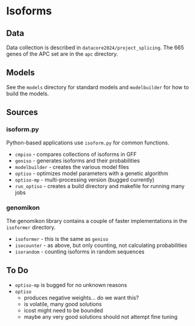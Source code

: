 Isoforms
========

## Data ##

Data collection is described in `datacore2024/project_splicing`. The 665 genes
of the APC set are in the `apc` directory.

## Models ##

See the `models` directory for standard models and `modelbuilder` for how to
build the models.

## Sources ##

### isoform.py

Python-based applications use `isoform.py` for common functions.

+ `cmpiso` - compares collections of isoforms in GFF
+ `geniso` - generates isoforms and their probabilities
+ `modelbuilder` - creates the various model files
+ `optiso` - optimizes model parameters with a genetic algorithm
+ `optiso-mp` - multi-processing version (bugged currently)
+ `run_optiso` - creates a build directory and makefile for running many jobs

### genomikon

The genomikon library contains a couple of faster implementations in the
`isoformer` directory.

+ `isoformer` - this is the same as `geniso`
+ `isocounter` - as above, but only counting, not calculating probabilities
+ `isorandom` - counting isoforms in random sequences

## To Do ##

+ `optiso-mp` is bugged for no unknown reasons
+ `optiso`
	+ produces negative weights... do we want this?
	+ is volatile, many good solutions
	+ icost might need to be bounded
	+ maybe any very good solutions should not attempt fine tuning
